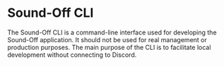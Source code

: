 # Sound-Off CLI

The Sound-Off CLI is a command-line interface used for developing the Sound-Off application.
It should not be used for real management or production purposes. The main purpose of the CLI
is to facilitate local development without connecting to Discord.
